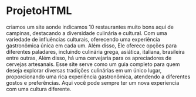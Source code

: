 # ProjetoHTML
 criamos um site aonde indicamos 10 restaurantes muito bons aqui de campinas, destacando a diversidade culinária e cultural. Com uma variedade de influências culturais, oferecendo uma experiência gastronômica única em cada um. Além disso, Ele oferece opções para diferentes paladares, incluindo culinária grega, asiática, italiana, brasileira entre outras, Além disso, há uma cervejaria para os apreciadores de cervejas artesanais. Esse site serve como um guia completo para quem deseja explorar diversas tradições culinárias em um único lugar, proporcionando uma rica experiência gastronômica, atendendo a diferentes gostos e preferências.
Aqui você pode sempre ter um nova experiencia com uma cultura diferente.
